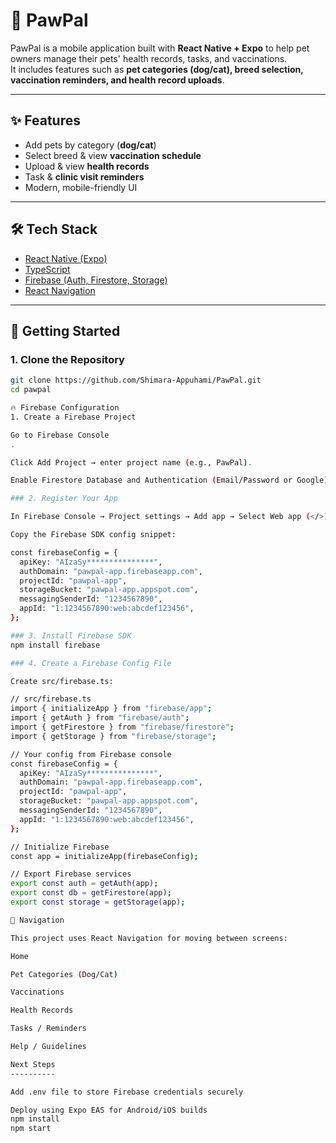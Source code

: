 # 🐾 PawPal

PawPal is a mobile application built with **React Native + Expo** to help pet owners manage their pets' health records, tasks, and vaccinations.  
It includes features such as **pet categories (dog/cat), breed selection, vaccination reminders, and health record uploads**.

---

## ✨ Features
- Add pets by category (**dog/cat**)
- Select breed & view **vaccination schedule**
- Upload & view **health records**
- Task & **clinic visit reminders**
- Modern, mobile-friendly UI

---

## 🛠️ Tech Stack
- [React Native (Expo)](https://expo.dev/)
- [TypeScript](https://www.typescriptlang.org/)
- [Firebase (Auth, Firestore, Storage)](https://firebase.google.com/)
- [React Navigation](https://reactnavigation.org/)

---

## 🚀 Getting Started

### 1. Clone the Repository
```bash
git clone https://github.com/Shimara-Appuhami/PawPal.git
cd pawpal

🔥 Firebase Configuration
1. Create a Firebase Project

Go to Firebase Console
.

Click Add Project → enter project name (e.g., PawPal).

Enable Firestore Database and Authentication (Email/Password or Google).

### 2. Register Your App

In Firebase Console → Project settings → Add app → Select Web app (</>).

Copy the Firebase SDK config snippet:

const firebaseConfig = {
  apiKey: "AIzaSy***************",
  authDomain: "pawpal-app.firebaseapp.com",
  projectId: "pawpal-app",
  storageBucket: "pawpal-app.appspot.com",
  messagingSenderId: "1234567890",
  appId: "1:1234567890:web:abcdef123456",
};

### 3. Install Firebase SDK
npm install firebase

### 4. Create a Firebase Config File

Create src/firebase.ts:

// src/firebase.ts
import { initializeApp } from "firebase/app";
import { getAuth } from "firebase/auth";
import { getFirestore } from "firebase/firestore";
import { getStorage } from "firebase/storage";

// Your config from Firebase console
const firebaseConfig = {
  apiKey: "AIzaSy***************",
  authDomain: "pawpal-app.firebaseapp.com",
  projectId: "pawpal-app",
  storageBucket: "pawpal-app.appspot.com",
  messagingSenderId: "1234567890",
  appId: "1:1234567890:web:abcdef123456",
};

// Initialize Firebase
const app = initializeApp(firebaseConfig);

// Export Firebase services
export const auth = getAuth(app);
export const db = getFirestore(app);
export const storage = getStorage(app);

📱 Navigation

This project uses React Navigation for moving between screens:

Home

Pet Categories (Dog/Cat)

Vaccinations

Health Records

Tasks / Reminders

Help / Guidelines

Next Steps
----------

Add .env file to store Firebase credentials securely

Deploy using Expo EAS for Android/iOS builds
npm install
npm start

